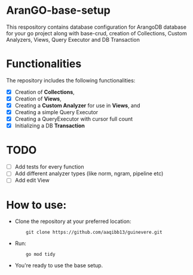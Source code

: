 # AranGO-base-setup
This respository contains database configuration for ArangoDB database for your go project along with base-crud, creation of Collections, Custom Analyzers, Views, Query Executor and DB Transaction

# Functionalities
The repository includes the following functionalities:
- [x] Creation of **Collections**,
- [x] Creation of **Views**,
- [x] Creating a **Custom Analyzer** for use in **Views**, and 
- [x] Creating a simple Query Executor
- [x] Creating a QueryExecutor with cursor full count
- [x] Initializing a DB **Transaction**

# TODO
- [ ] Add tests for every function
- [ ] Add different analyzer types (like norm, ngram, pipeline etc)
- [ ] Add edit View

# How to use:
- Clone the repository at your preferred location:

          git clone https://github.com/aaqibb13/guinevere.git
      
- Run:

          go mod tidy
- You're ready to use the base setup.
